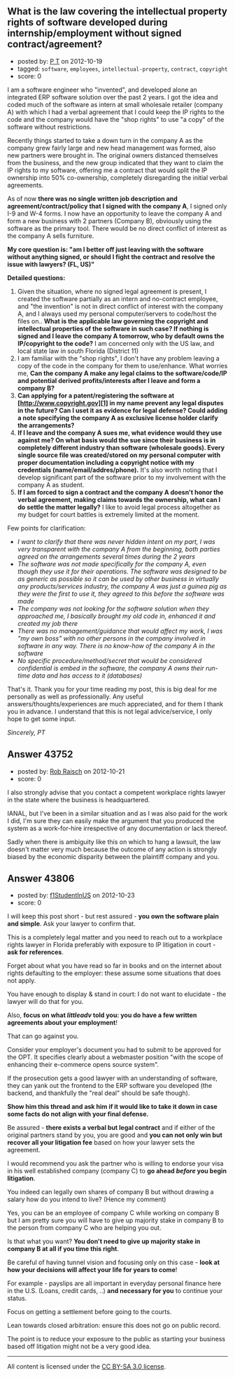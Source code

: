 ## What is the law covering the intellectual property rights of software developed during internship/employment without signed contract/agreement?

- posted by: [P T](https://stackexchange.com/users/-1/21234-p-t) on 2012-10-19
- tagged: `software`, `employees`, `intellectual-property`, `contract`, `copyright`
- score: 0

I am a software engineer who "invented", and developed alone an integrated ERP software solution over the past 2 years. I got the idea and coded much of the software as intern at small wholesale retailer (company A) with which I had a verbal agreement that I could keep the IP rights to the code and the company would have the "shop rights" to use "a copy" of the software without restrictions.

Recently things started to take a down turn in the company A as the company grew fairly large and new head management was formed, also new partners were brought in. The original owners distanced themselves from the business, and the new group indicated that they want to claim the IP rights to my software, offering me a contract that would split the IP ownership into 50% co-ownership, completely disregarding the initial verbal agreements.


As of now **there was no single written job description and agreement/contract/policy that I signed with the company A**, I signed only I-9 and W-4 forms. I now have an opportunity to leave the company A and form a new business with 2 partners (Company B), obviously using the software as the primary tool. There would be no direct conflict of interest as the company A sells furniture. 

**My core question is: "am I better off just leaving with the software without anything signed, or should I fight the contract and resolve the issue with lawyers? (FL, US)"** 

**Detailed questions:**

 1. Given the situation, where no signed legal agreement is present, I created the software partially as an intern and no-contract employee, and "the invention" is not in direct conflict of interest with the company A, and I always used my personal computer/servers to code/host the files on.. **What is the applicable law governing the copyright and intellectual properties of the software in such case? If nothing is signed and I leave the company A tomorrow, who by default owns the IP/copyright to the code?** I am concerned only with the US law, and local state law in south Florida (District 11)
 2. I am familiar with the "shop rights", I don't have any problem leaving a copy of the code in the company for them to use/enhance. What worries me, **Can the company A make any legal claims to the software/code/IP and potential derived profits/interests after I leave and form a company B?**
 3. **Can applying for a patent/registering the software at [http://www.copyright.gov][1] in my name prevent any legal disputes in the future? Can I uset it as evidence for legal defense? Could adding a note specifying the company A as exclusive license holder clarify the arrangements?**
 4. **If I leave and the company A sues me, what evidence would they use against me? On what basis would the sue since their business is in completely different industry than software (wholesale goods). Every single source file was created/stored on my personal computer with proper documentation including a copyright notice with my credentials (name/email/addres/phone).** It's also worth noting that I develop significant part of the software prior to my involvement with the company A as student.
 5. **If I am forced to sign a contract and the company A doesn't honor the verbal agreement, making claims towards the ownership, what can I do settle the matter legally?** I like to avoid legal process altogether as my budget for court battles is extremely limited at the moment.

Few points for clarification:

 - *I want to clarify that there was never hidden intent on my part, I was very transparent with the company A from the beginning, both parties agreed on the arrangements several times during the 2 years*
 - *The software was not made specifically for the company A, even though they use it for their operations. The software was designed to be as generic as possible so it can be used by other business in virtually any products/services industry, the company A was just a guinea pig as they were the first to use it, they agreed to this before the software was made*
 - *The company was not looking for the software solution when they approached me, I basically brought my old code in, enhanced it and created my job there*
 - *There was no management/guidance that would affect my work, I was "my own boss" with no other persons in the company involved in software in any way. There is no know-how of the company A in the software*
 - *No specific procedure/method/secret that would be considered confidential is embed in the software, the company A owns their run-time data and has access to it (databases)*


That's it. Thank you for your time reading my post, this is big deal for me personally as well as professionally. Any useful answers/thoughts/experiences are much appreciated, and for them I thank you in advance. I understand that this is not legal advice/service, I only hope to get some input.

*Sincerely,
PT*

  [1]: http://www.copyright.gov


## Answer 43752

- posted by: [Rob Raisch](https://stackexchange.com/users/-1/11179-rob-raisch) on 2012-10-21
- score: 0

I also strongly advise that you contact a competent workplace rights lawyer in the state where the business is headquartered. 

IANAL, but I've been in a similar situation and as I was also paid for the work I did, I'm sure they can easily make the argument that you produced the system as a work-for-hire irrespective of any documentation or lack thereof.

Sadly when there is ambiguity like this on which to hang a lawsuit, the law doesn't matter very much because the outcome of any action is strongly biased by the economic disparity between the plaintiff company and you.



## Answer 43806

- posted by: [f1StudentInUS](https://stackexchange.com/users/-1/21257-f1studentinus) on 2012-10-23
- score: 0

I will keep this post short - but rest assured - **you own the software plain and simple**. Ask your lawyer to confirm that.

This is a completely legal matter and you need to reach out to a workplace rights lawyer in Florida preferably with exposure to IP litigation in court - **ask for references**.

Forget about what you have read so far in books and on the internet about rights defaulting to the employer: these assume some situations that does not apply.

You have enough to display & stand in court: I do not want to elucidate - the lawyer will do that for you.

Also, **focus on what *littleadv* told you: you do have a few written agreements about your employment**!

That can go against you.

Consider your employer's document you had to submit to be approved for the OPT. It specifies clearly about a webmaster position "with the scope of enhancing their e-commerce opens source system".

If the prosecution gets a good lawyer with an understanding of software, they can yank out the frontend to the ERP software you developed (the backend, and thankfully the "real deal" should be safe though).

**Show him this thread and ask him if it would like to take it down in case some facts do not align with your final defense.**

Be assured - **there exists a verbal but legal contract** and if either of the original partners stand by you, you are good and **you can not only win but recover all your litigation fee** based on how your lawyer sets the agreement.

I would recommend you ask the partner who is willing to endorse your visa in his well established company (company C) to **go ahead *before* you begin litigation**.

You indeed can legally own shares of company B but without drawing a salary how do you intend to live? (Hence my comment)

Yes, you can be an employee of company C while working on company B but I am pretty sure you will have to give up majority stake in company B to the person from company C who are helping you out.

Is that what you want? **You don't need to give up majority stake in company B at all if you time this right**.

Be careful of having tunnel vision and focusing only on this case - **look at how your decisions will affect your life for years to come**!

For example - payslips are all important in everyday personal finance here in the U.S. (Loans, credit cards, ..) **and necessary for you** to continue your status.

Focus on getting a settlement before going to the courts.

Lean towards closed arbitration: ensure this does not go on public record.

The point is to reduce your exposure to the public as starting your business based off litigation might not be a very good idea.



---

All content is licensed under the [CC BY-SA 3.0 license](https://creativecommons.org/licenses/by-sa/3.0/).
